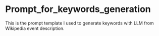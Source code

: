 # Prompt_for_keywords_generation
This is the prompt template I used to generate keywords with LLM from Wikipedia event description.

